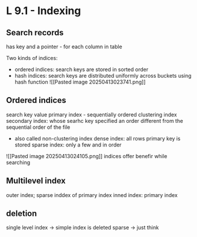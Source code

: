 # L 9.1 - Indexing

## Search records
has key and a pointer - for each column in table

Two kinds of indices:
* ordered indices: search keys are stored in sorted order
* hash indices: search keys are distributed uniformly across buckets using hash function
![[Pasted image 20250413023741.png]]

## Ordered indices
search key value
primary index - sequentially ordered
	clustering index
secondary index: whose searhc key specified an order different from the sequential order of the file
* also called non-clustering index
dense index: all rows primary key is stored
sparse index: only a few and in order

![[Pasted image 20250413024105.png]]
indices offer benefir while searching


## Multilevel index
outer index; sparse inddex of primary index
inned index: primary index

## deletion
single level index -> simple index is deleted
sparse -> just think